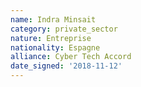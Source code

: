 ```yaml
---
name: Indra Minsait
category: private_sector
nature: Entreprise
nationality: Espagne
alliance: Cyber Tech Accord
date_signed: '2018-11-12'
---
```

    